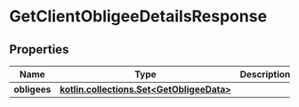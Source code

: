 
# GetClientObligeeDetailsResponse

## Properties
| Name | Type | Description | Notes |
| ------------ | ------------- | ------------- | ------------- |
| **obligees** | [**kotlin.collections.Set&lt;GetObligeeData&gt;**](GetObligeeData.md) |  |  [optional] |



